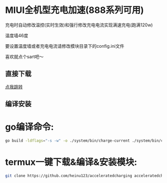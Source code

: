 # MIUI全机型充电加速(888系列可用)

充电时自动修改温控(实时生效)和强行修改充电电流实现满速充电(跑满120w)

温度墙46度

要设置温度墙或者充电电流请修改模块目录下的config.ini文件

喜欢就点个sart吧～

## 直接下载

[点我跳转](https://github.com/heinu123/acceleratedcharging/releases)

## 编译安装
# go编译命令:
```bash
go build -ldflags="-s -w" -o ./system/bin/charge-current ./system/bin/charge-current.go
```

# termux一键下载&编译&安装模块:
```bash
git clone https://github.com/heinu123/acceleratedcharging acceleratedcharging && cd acceleratedcharging && go build -ldflags="-s -w" -o ./system/bin/charge-current ./system/bin/charge-current.go && rm -rf ./system/bin/charge-current.go && zip -q -r acceleratedcharging.zip * && su -c magisk --install-module ./acceleratedcharging.zip
```

